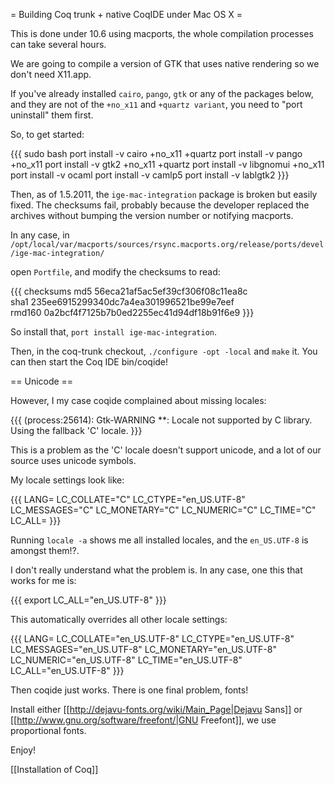 = Building Coq trunk + native CoqIDE under Mac OS X =

This is done under 10.6 using macports, the whole compilation processes can take several hours.

We are going to compile a version of GTK that uses native rendering so we don't need X11.app.

If you've already installed `cairo`, `pango`, `gtk` or any of the packages below, and they are not of the `+no_x11` and `+quartz variant`, you need to "port uninstall" them first.

So, to get started:

{{{
sudo bash
port install -v cairo +no_x11 +quartz
port install -v pango +no_x11
port install -v gtk2 +no_x11 +quartz
port install -v libgnomui +no_x11
port install -v ocaml
port install -v camlp5
port install -v lablgtk2
}}}

Then, as of 1.5.2011, the `ige-mac-integration` package is broken but easily fixed. The checksums fail, probably because the developer replaced the archives without bumping the version number or notifying macports.

In any case, in `/opt/local/var/macports/sources/rsync.macports.org/release/ports/devel/ige-mac-integration/`

open `Portfile`, and modify the checksums to read:

{{{
checksums       md5     56eca21af5ac5ef39cf306f08c11ea8c \
                sha1    235ee6915299340dc7a4ea301996521be99e7eef \
                rmd160  0a2bcf4f7125b7b0ed2255ec41d94df18b91f6e9
}}}

So install that, `port install ige-mac-integration`.

Then, in the coq-trunk checkout, `./configure -opt -local` and `make` it. You can then start the Coq IDE bin/coqide!

== Unicode ==

However, I my case coqide complained about missing locales:

{{{
(process:25614): Gtk-WARNING **: Locale not supported by C library.
    Using the fallback 'C' locale.
}}}

This is a problem as the 'C' locale doesn't support unicode, and a lot of our source uses unicode symbols.

My locale settings look like:

{{{
LANG=
LC_COLLATE="C"
LC_CTYPE="en_US.UTF-8"
LC_MESSAGES="C"
LC_MONETARY="C"
LC_NUMERIC="C"
LC_TIME="C"
LC_ALL=
}}}

Running `locale -a` shows me all installed locales, and the `en_US.UTF-8` is amongst them!?.

I don't really understand what the problem is. In any case, one this that works for me is:

{{{
export LC_ALL="en_US.UTF-8"
}}}

This automatically overrides all other locale settings:

{{{
LANG=
LC_COLLATE="en_US.UTF-8"
LC_CTYPE="en_US.UTF-8"
LC_MESSAGES="en_US.UTF-8"
LC_MONETARY="en_US.UTF-8"
LC_NUMERIC="en_US.UTF-8"
LC_TIME="en_US.UTF-8"
LC_ALL="en_US.UTF-8"
}}}

Then coqide just works. There is one final problem, fonts!

Install either [[http://dejavu-fonts.org/wiki/Main_Page|Dejavu Sans]] or [[http://www.gnu.org/software/freefont/|GNU Freefont]], we use proportional fonts.

Enjoy!


[[Installation of Coq]]
